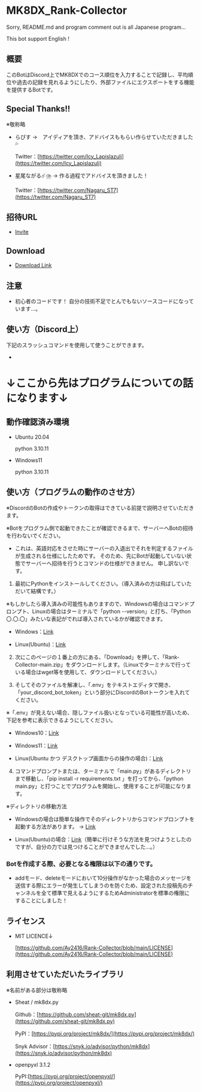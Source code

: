 # MK8DX_Rank-Collector
Sorry, README.md and program comment out is all Japanese program...

This bot support English !

## 概要
このBotはDiscord上でMK8DXでのコース順位を入力することで記録し、平均順位や過去の記録を見れるようにしたり、外部ファイルにエクスポートをする機能を提供するBotです。

## Special Thanks!!
※敬称略

* らぴす →　アイディアを頂き、アドバイスももらい作らせていただきました💦

  Twitter：[https://twitter.com/Icy_Lapislazuli](https://twitter.com/Icy_Lapislazuli)

* 星尾ながる☄️⛈️ → 作る過程でアドバイスを頂きました！

  Twitter：[https://twitter.com/Nagaru_ST7](https://twitter.com/Nagaru_ST7)

## 招待URL
* [Invite](https://discord.com/api/oauth2/authorize?client_id=1115779746198999103&permissions=8&scope=applications.commands%20bot)

## Download
* [Download Link](https://github.com/Ay2416/Rank-Collector/archive/refs/heads/main.zip)

## 注意
* 初心者のコードです！ 自分の技術不足でとんでもないソースコードになっています...。

## 使い方（Discord上）
下記のスラッシュコマンドを使用して使うことができます。

* 

# ↓ここから先はプログラムについての話になります↓

## 動作確認済み環境
* Ubuntu 20.04

  python 3.10.11

* Windows11

  python 3.10.11

## 使い方（プログラムの動作のさせ方）
※DiscordのBotの作成やトークンの取得はできている前提で説明させていただきます。

※Botをプログラム側で起動できたことが確認できるまで、サーバーへBotの招待を行わないでください。
* これは、英語対応をさせた時にサーバーの入退出でそれを判定するファイルが生成される仕様にしたためです。
そのため、先にBotが起動していない状態でサーバーへ招待を行うとコマンドの仕様ができません。
申し訳ないです。

1. 最初にPythonをインストールしてください。（導入済みの方は飛ばしていただいて結構です。）

※もしかしたら導入済みの可能性もありますので、Windowsの場合はコマンドプロンプト、Linuxの場合はターミナルで「python --version」と打ち、「Python 〇.〇.〇」みたいな表記がでれば導入されているかが確認できます。
* Windows：[Link](https://www.javadrive.jp/python/install/index1.html)

* Linux(Ubuntu)：[Link](https://self-development.info/ubuntu%E3%81%AB%E6%9C%80%E6%96%B0%E3%83%90%E3%83%BC%E3%82%B8%E3%83%A7%E3%83%B3%E3%81%AEpython%E3%82%92%E3%82%A4%E3%83%B3%E3%82%B9%E3%83%88%E3%83%BC%E3%83%AB%E3%81%99%E3%82%8B/)

2. 次にこのページの１番上の方にある、「Download」を押して、「Rank-Collector-main.zip」をダウンロードします。（Linuxでターミナルで行っている場合はwget等を使用して、ダウンロードしてください。）

3. そしてそのファイルを解凍し、「.env」をテキストエディタで開き、「your_discord_bot_token」という部分にDiscordのBotトークンを入れてください。

  ※「.env」が見えない場合、隠しファイル扱いとなっている可能性が高いため、下記を参考に表示できるようにしてください。

* Windows10：[Link](https://pc-karuma.net/windows-10-show-hidden-files-folders/)

* Windows11：[Link](https://www.fmworld.net/cs/azbyclub/qanavi/jsp/qacontents.jsp?PID=8511-2971)

* Linux(Ubuntu かつ デスクトップ画面からの操作の場合)：[Link](https://linuxfan.info/show-hidden-files-in-nautilus#toc_id_3)

4. コマンドプロンプトまたは、ターミナルで「main.py」があるディレクトリまで移動し、「pip install -r requirements.txt
」を打ってから、「python main.py」と打つことでプログラムを開始し、使用することが可能になります。

※ディレクトリの移動方法

* Windowsの場合は簡単な操作でそのディレクトリからコマンドプロンプトを起動する方法があります。 → [Link](https://qiita.com/windows222/items/2ac133a244f4a9527022)

* Linux(Ubuntu)の場合：[Link](https://uxmilk.jp/27431)（簡単に行けそうな方法を見つけようとしたのですが、自分の力では見つけることができませんでした...。）


### Botを作成する際、必要となる権限は以下の通りです。

* addモード、deleteモードにおいて10分操作がなかった場合のメッセージを送信する際にエラーが発生してしまうのを防ぐため、設定された投稿先のチャンネルを全て標準で見えるようにするためAdministratorを標準の権限にすることにしました！

## ライセンス
* MIT LICENCE↓

  [https://github.com/Ay2416/Rank-Collector/blob/main/LICENSE](https://github.com/Ay2416/Rank-Collector/blob/main/LICENSE)

## 利用させていただいたライブラリ
※名前がある部分は敬称略

* Sheat / mk8dx.py
  
  Github：[https://github.com/sheat-git/mk8dx.py](https://github.com/sheat-git/mk8dx.py)

  PyPI：[https://pypi.org/project/mk8dx/](https://pypi.org/project/mk8dx/)

  Snyk Advisor：[https://snyk.io/advisor/python/mk8dx](https://snyk.io/advisor/python/mk8dx)

* openpyxl 3.1.2

  PyPI:[https://pypi.org/project/openpyxl/](https://pypi.org/project/openpyxl/)
